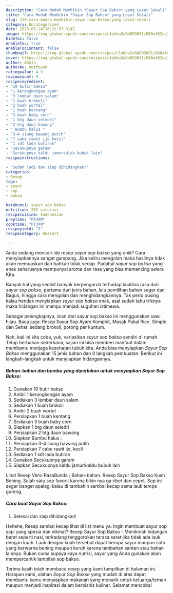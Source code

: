 ```yaml
---
description: "Cara Mudah Membikin *Sayur Sop Bakso* yang Lezat Sekali"
title: "Cara Mudah Membikin *Sayur Sop Bakso* yang Lezat Sekali"
slug: 130-cara-mudah-membikin-sayur-sop-bakso-yang-lezat-sekali
category: Uncategorized
date: 2023-03-24T16:21:57.314Z
image: https://img-global.cpcdn.com/recipes/c1ebba2e84893091/680x482cq70/sayur-sop-bakso-foto-resep-utama.jpg
hideToc: false
enableToc: true
enableTocContent: false
thumbnail: https://img-global.cpcdn.com/recipes/c1ebba2e84893091/680x482cq70/sayur-sop-bakso-foto-resep-utama.jpg
cover: https://img-global.cpcdn.com/recipes/c1ebba2e84893091/680x482cq70/sayur-sop-bakso-foto-resep-utama.jpg
author: Admin
authorAv: notfound
ratingvalue: 4.9
reviewcount: 9
recipeingredient:
- "10 butir bakso"
- "1 kerongkongan ayam"
- "3 lembar daun salam"
- "1 buah brokoli"
- "2 buah wortel"
- "1 buah kentang"
- "3 buah baby corn"
- "1 btg daun seledri"
- "2 btg daun bawang"
- " Bumbu halus "
- "3-4 siung bawang putih"
- "7 cabe rawit ijo kecil"
- "1 sdt lada butiran"
- "Secukupnya garam"
- "Secukupnya kaldu jamurkaldu bubuk lain"
recipeinstructions:

- "Sudah jadi dan siap dihidangkan!"
categories:
- Resep
tags:
- sayur
- sop
- bakso

katakunci: sayur sop bakso 
nutrition: 202 calories
recipecuisine: Indonesian
preptime: "PT39M"
cooktime: "PT34M"
recipeyield: "2"
recipecategory: Dessert

---
```





Anda sedang mencari ide resep *sayur sop bakso* yang unik? Cara menyiapkannya sangat gampang. Jika keliru mengolah maka hasilnya tidak akan memuaskan dan bahkan tidak sedap. Padahal *sayur sop bakso* yang enak seharusnya mempunyai aroma dan rasa yang bisa memancing selera Kita.





Banyak hal yang sedikit banyak berpengaruh terhadap kualitas rasa dari *sayur sop bakso*, pertama dari jenis bahan, lalu pemilihan bahan segar dan Bagus, hingga cara mengolah dan menghidangkannya. Tak perlu pusing kalau hendak menyiapkan *sayur sop bakso* enak,      asal sudah tahu triknya maka hidangan ini mampu menjadi suguhan istimewa.














Sebagai pelengkapnya, isian dari sayur sop bakso ini menggunakan sawi hijau. Baca juga: Resep Sayur Sop Ayam Komplet, Masak Pakai Rice. Simple dan Sehat. sedang brokoli, potong per kuntum.






Nah, kali ini kita coba, yuk, variasikan *sayur sop bakso* sendiri di rumah. Tetap berbahan sederhana, sajian ini bisa memberi manfaat dalam membantu menjaga kesehatan tubuh kita. Anda bisa menyiapkan *Sayur Sop Bakso* menggunakan 15 jenis bahan dan 0 langkah pembuatan. Berikut ini langkah-langkah untuk menyiapkan hidangannya.

<!--inarticleads1-->

##### Bahan-bahan dan bumbu yang diperlukan untuk menyiapkan *Sayur Sop Bakso*:

1. Gunakan 10 butir bakso
1. Ambil 1 kerongkongan ayam
1. Sediakan 3 lembar daun salam
1. Sediakan 1 buah brokoli
1. Ambil 2 buah wortel
1. Persiapkan 1 buah kentang
1. Sediakan 3 buah baby corn
1. Siapkan 1 btg daun seledri
1. Persiapkan 2 btg daun bawang
1. Siapkan  Bumbu halus :
1. Persiapkan 3-4 siung bawang putih
1. Persiapkan 7 cabe rawit ijo, kecil
1. Sediakan 1 sdt lada butiran
1. Gunakan Secukupnya garam
1. Siapkan Secukupnya kaldu jamur/kaldu bubuk lain


Lihat Resep Versi RasaBunda ; Bahan-bahan. Resep Sayur Sop Bakso Kuah Bening. Salah satu sop favorit karena bikin nya ga ribet dan cepet. Sop ini seger banget apalagi kalau di tambahin sambal kecap sama lauk tempe goreng. 

<!--inarticleads2-->

##### Cara buat *Sayur Sop Bakso*:


1. Selesai dan siap dihidangkan!

Hehehe, Resep sambal kecap lihat di list menu ya. Ingin membuat sayur sop sapi yang spesia dan nikmat? Resep Sayur Sop Bakso - Menikmati hidangan berat seperti nasi, terkadang tenggorokan terasa seret jika tidak ada lauk dengan kuah. Lauk dengan kuah tersebut dapat berupa sayur maupun soto yang berwarna bening maupun keruh karena tambahan santan atau bahan lainnya. Bukan cuma supaya kaya nutrisi, sayur yang Anda gunakan akan mempercantik tampilan sop bakso. 

Terima kasih telah membaca resep yang kami tampilkan di halaman ini. Harapan kami, olahan *Sayur Sop Bakso* yang mudah di atas dapat membantu kamu menyiapkan makanan yang menarik untuk keluarga/teman maupun menjadi inspirasi dalam berbisnis kuliner. Selamat mencoba!
